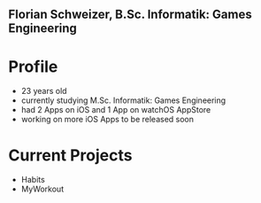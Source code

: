 ## Florian Schweizer, B.Sc. Informatik: Games Engineering

# Profile
- 23 years old
- currently studying M.Sc. Informatik: Games Engineering
- had 2 Apps on iOS and 1 App on watchOS AppStore
- working on more iOS Apps to be released soon

# Current Projects
- Habits
- MyWorkout

